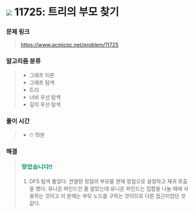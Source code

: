 # <img src="https://static.solved.ac/tier_small/9.svg" width=30> 11725: 트리의 부모 찾기 

### 문제 링크
> https://www.acmicpc.net/problem/11725

### 알고리즘 분류
>- 그래프 이론
>- 그래프 탐색
>- 트리
>- 너비 우선 탐색
>- 깊이 우선 탐색

### 풀이 시간
>- ⏱ 15분

### 해결
> ![good](../../../Img/good.png)
>1. DFS 탐색 풀었다. 연결된 정점의 부모를 현재 정점으로 설정하고 재귀 호출을 했다. 유니온 파인드인 줄 알았는데 유니온 파인드는 집합을 나눌 때에 사용하는 것이고 이 문제는 부모 노드를 구하는 것이므로 다른 접근이었던 것 같다.


